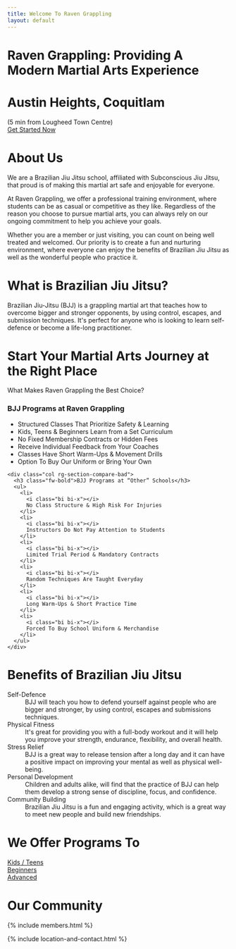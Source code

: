 ```yaml
---
title: Welcome To Raven Grappling
layout: default
---
```


<div class="container-fluid rg-landing-raven">
  <div class="container">
    <h1 class="display-3 fw-bold rg-welcome">Raven Grappling: Providing A Modern Martial Arts Experience</h1>
    <h1 class="display-5 fw-bold mb-1 rg-welcome"> Austin Heights, Coquitlam</h1>
    <div class="fs-5 fw-bold mb-5 rg-welcome">(5 min from Lougheed Town Centre)</div>
    <a href="/memberships" class="rg-button">Get Started Now</a>
  </div>
</div>

<div class= "container py-5 px-4 p-lg-5 rg-subconscious-logo-bg">
  <h1 class="text-center fw-bold">
    About Us
  </h1>

  <p>
    We are a Brazilian Jiu Jitsu school, affiliated with Subconscious Jiu Jitsu, that proud is of making this martial art safe and enjoyable for everyone.
  </p>
  <p>
    At Raven Grappling, we offer a professional training environment, where students can be as casual or competitive as they like. Regardless of the reason you choose to pursue martial arts, you can always rely on our ongoing commitment to help you achieve your goals.
  </p>
  <p>
    Whether you are a member or just visiting, you can count on being well treated and welcomed. Our priority is to create a fun and nurturing environment, where everyone can enjoy the benefits of Brazilian Jiu Jitsu as well as the wonderful people who practice it.
  </p>
</div>

<div class="container py-6 px-4 p-lg-4">
  <h1 class="text-center fw-bold">What is Brazilian Jiu Jitsu?</h1>
  <p>
    Brazilian Jiu-Jitsu (BJJ) is a grappling martial art that teaches how to overcome bigger and stronger opponents, by using control, escapes, and submission techniques. It's perfect for anyone who is looking to learn self-defence or become a life-long practitioner.
  </p>
</div>

<div class="container py-5 p-lg-4 rg-section-compare">
  <h1 class="text-center">Start Your Martial Arts Journey at the Right Place</h1>
  <p class="text-center fs-4 mb-5">
    What Makes Raven Grappling the Best Choice?
  </p>

  <div class="row rg-section-compare-lists">
    <div class="col">
      <h3 class="fw-bold">BJJ Programs at Raven Grappling</h3>
      <ul>
        <li>
          <i class="bi bi-check"></i>
          Structured Classes That Prioritize Safety &amp; Learning
        </li>
        <li>
          <i class="bi bi-check"></i>
          Kids, Teens & Beginners Learn from a Set Curriculum
        </li>
        <li>
          <i class="bi bi-check"></i>
          No Fixed Membership Contracts or Hidden Fees
        </li>
        <li>
          <i class="bi bi-check"></i>
          Receive Individual Feedback from Your Coaches
        </li>
        <li>
          <i class="bi bi-check"></i>
          Classes Have Short Warm-Ups & Movement Drills
        </li>
        <li>
          <i class="bi bi-check"></i>
          Option To Buy Our Uniform or Bring Your Own
        </li>
      </ul>
    </div>

    <div class="col rg-section-compare-bad">
      <h3 class="fw-bold">BJJ Programs at “Other” Schools</h3>
      <ul>
        <li>
          <i class="bi bi-x"></i>
          No Class Structure & High Risk For Injuries
        </li>
        <li>
          <i class="bi bi-x"></i>
          Instructors Do Not Pay Attention to Students
        </li>
        <li>
          <i class="bi bi-x"></i>
          Limited Trial Period & Mandatory Contracts
        </li>
        <li>
          <i class="bi bi-x"></i>
          Random Techniques Are Taught Everyday
        </li>
        <li>
          <i class="bi bi-x"></i>
          Long Warm-Ups & Short Practice Time
        </li>
        <li>
          <i class="bi bi-x"></i>
          Forced To Buy School Uniform & Merchandise
        </li>
      </ul>
    </div>
  </div>
</div>

<div class="container py-5 px-4 p-lg-4 rg-container-bg">
  <h1 class="text-center fw-bold">Benefits of Brazilian Jiu Jitsu</h1>

  <dl>
    <dt>
      Self-Defence
    </dt>
    <dd>
      BJJ will teach you how to defend yourself against people who are bigger and stronger, by using control, escapes and submissions techniques.
    </dd>
    <dt>
      Physical Fitness
    </dt>
    <dd>
      It's great for providing you with a full-body workout and it will help you improve your strength, endurance, flexibility, and overall health.
    </dd>
    <dt>
      Stress Relief
    </dt>
    <dd>
      BJJ is a great way to release tension after a long day and it can have a positive impact on improving your mental as well as physical well-being.
    </dd>
    <dt>
      Personal Development
    </dt>
    <dd>
      Children and adults alike, will find that the practice of BJJ can help them develop a strong sense of discipline, focus, and confidence.
    </dd>
    <dt>
      Community Building
    </dt>
    <dd>
      Brazilian Jiu Jitsu is a fun and engaging activity, which is a great way to meet new people and build new friendships.
    </dd>
  </dl>
</div>

<div class="container py-5 px-4 p-lg-4">
  <h1 class="text-center fw-bold">We Offer Programs To</h1>
  <div class="rg-image-buttons">
    <a href="/kids-teens">
      <div class="rg-image-button-kids"></div>
      <span>Kids / Teens</span>
    </a>
    <a href="/beginners">
      <div class="rg-image-button-beginners"></div>
      <span>Beginners</span>
    </a>
    <a href="/advanced">
      <div class="rg-image-button-advanced"></div>
      <span>Advanced</span>
    </a>
  </div>
</div>

<div class="container py-5 px-4 p-lg-4 rg-container-bg">
  <h1 class="text-center">
    Our Community
  </h1>

  {% include members.html %}

  {% include location-and-contact.html %}
</div>

